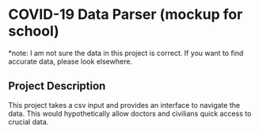 # COVID-19 Data Parser (mockup for school)

*note: I am not sure the data in this project is correct. If you want to find accurate data, please look elsewhere.

## Project Description
This project takes a csv input and provides an interface to navigate the data. This would hypothetically allow doctors and civilians quick access to crucial data.